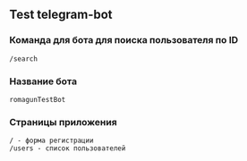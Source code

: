## Test telegram-bot

### Команда для бота для поиска пользователя по ID
```
/search
```

### Название бота

```
romagunTestBot
```


### Страницы приложения
```
/ - форма регистрации
/users - список пользователей
```
